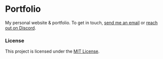 # Portfolio

My personal website & portfolio. To get in touch, [send me an email](mailto:benpetrillo@ponjo.club) or [reach out on Discord](https://ponjo.club/discord).

### License

This project is licensed under the [MIT License](https://www.mit.edu/~amini/LICENSE.md).
